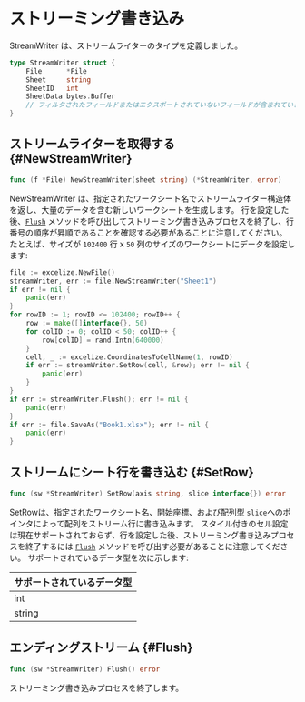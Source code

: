 # ストリーミング書き込み

StreamWriter は、ストリームライターのタイプを定義しました。

```go
type StreamWriter struct {
    File      *File
    Sheet     string
    SheetID   int
    SheetData bytes.Buffer
    // フィルタされたフィールドまたはエクスポートされていないフィールドが含まれています
}
```

## ストリームライターを取得する {#NewStreamWriter}

```go
func (f *File) NewStreamWriter(sheet string) (*StreamWriter, error)
```

NewStreamWriter は、指定されたワークシート名でストリームライター構造体を返し、大量のデータを含む新しいワークシートを生成します。 行を設定した後、[`Flush`](stream.md#Flush) メソッドを呼び出してストリーミング書き込みプロセスを終了し、行番号の順序が昇順であることを確認する必要があることに注意してください。 たとえば、サイズが `102400` 行 x `50` 列のサイズのワークシートにデータを設定します:

```go
file := excelize.NewFile()
streamWriter, err := file.NewStreamWriter("Sheet1")
if err != nil {
    panic(err)
}
for rowID := 1; rowID <= 102400; rowID++ {
    row := make([]interface{}, 50)
    for colID := 0; colID < 50; colID++ {
        row[colID] = rand.Intn(640000)
    }
    cell, _ := excelize.CoordinatesToCellName(1, rowID)
    if err := streamWriter.SetRow(cell, &row); err != nil {
        panic(err)
    }
}
if err := streamWriter.Flush(); err != nil {
    panic(err)
}
if err := file.SaveAs("Book1.xlsx"); err != nil {
    panic(err)
}
```

## ストリームにシート行を書き込む {#SetRow}

```go
func (sw *StreamWriter) SetRow(axis string, slice interface{}) error
```

SetRowは、指定されたワークシート名、開始座標、および配列型 `slice`へのポインタによって配列をストリーム行に書き込みます。 スタイル付きのセル設定は現在サポートされておらず、行を設定した後、ストリーミング書き込みプロセスを終了するには [`Flush`](stream.md#Flush) メソッドを呼び出す必要があることに注意してください。 サポートされているデータ型を次に示します:

|サポートされているデータ型|
|---|
|int|
|string|

## エンディングストリーム {#Flush}

```go
func (sw *StreamWriter) Flush() error
```

ストリーミング書き込みプロセスを終了します。
